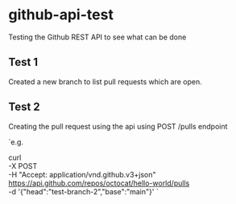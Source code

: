 # github-api-test
Testing the Github REST API to see what can be done

## Test 1
Created a new branch to list pull requests which are open.

## Test 2
Creating the pull request using the api using POST /pulls endpoint

`e.g.

curl \
  -X POST \
  -H "Accept: application/vnd.github.v3+json" \
  https://api.github.com/repos/octocat/hello-world/pulls \
  -d '{"head":"test-branch-2","base":"main"}'
`
